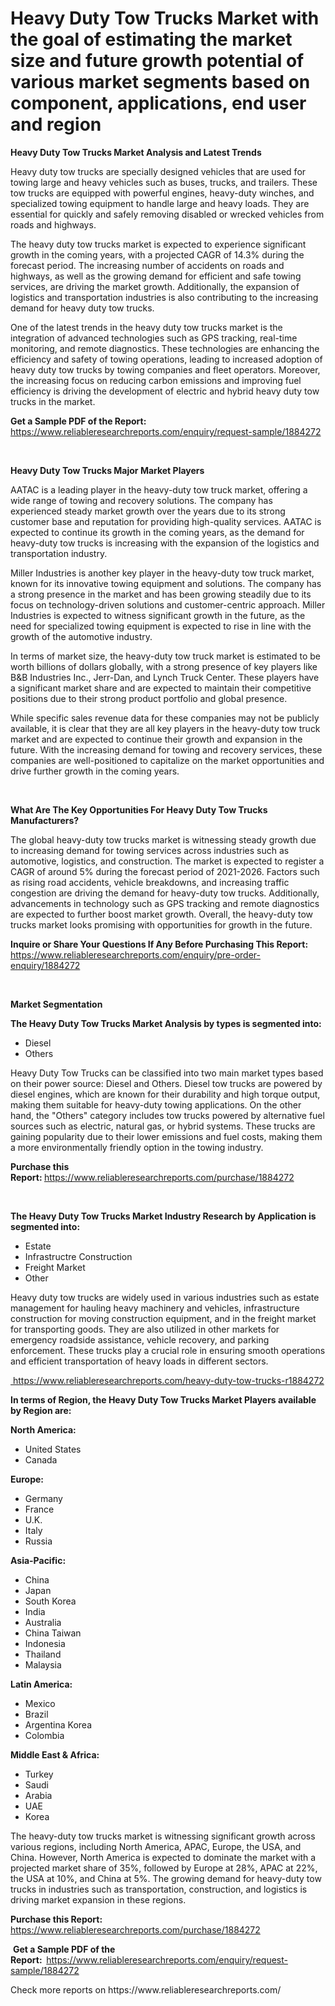 <p><h1>Heavy Duty Tow Trucks Market with the goal of estimating the market size and future growth potential of various market segments based on component, applications, end user and region</h1></p><p><strong>Heavy Duty Tow Trucks Market Analysis and Latest Trends</strong></p>
<p><p>Heavy duty tow trucks are specially designed vehicles that are used for towing large and heavy vehicles such as buses, trucks, and trailers. These tow trucks are equipped with powerful engines, heavy-duty winches, and specialized towing equipment to handle large and heavy loads. They are essential for quickly and safely removing disabled or wrecked vehicles from roads and highways.</p><p>The heavy duty tow trucks market is expected to experience significant growth in the coming years, with a projected CAGR of 14.3% during the forecast period. The increasing number of accidents on roads and highways, as well as the growing demand for efficient and safe towing services, are driving the market growth. Additionally, the expansion of logistics and transportation industries is also contributing to the increasing demand for heavy duty tow trucks.</p><p>One of the latest trends in the heavy duty tow trucks market is the integration of advanced technologies such as GPS tracking, real-time monitoring, and remote diagnostics. These technologies are enhancing the efficiency and safety of towing operations, leading to increased adoption of heavy duty tow trucks by towing companies and fleet operators. Moreover, the increasing focus on reducing carbon emissions and improving fuel efficiency is driving the development of electric and hybrid heavy duty tow trucks in the market.</p></p>
<p><strong>Get a Sample PDF of the Report:&nbsp;</strong> <a href="https://www.reliableresearchreports.com/enquiry/request-sample/1884272">https://www.reliableresearchreports.com/enquiry/request-sample/1884272</a></p>
<p>&nbsp;</p>
<p><strong>Heavy Duty Tow Trucks Major Market Players</strong></p>
<p><p>AATAC is a leading player in the heavy-duty tow truck market, offering a wide range of towing and recovery solutions. The company has experienced steady market growth over the years due to its strong customer base and reputation for providing high-quality services. AATAC is expected to continue its growth in the coming years, as the demand for heavy-duty tow trucks is increasing with the expansion of the logistics and transportation industry.</p><p>Miller Industries is another key player in the heavy-duty tow truck market, known for its innovative towing equipment and solutions. The company has a strong presence in the market and has been growing steadily due to its focus on technology-driven solutions and customer-centric approach. Miller Industries is expected to witness significant growth in the future, as the need for specialized towing equipment is expected to rise in line with the growth of the automotive industry.</p><p>In terms of market size, the heavy-duty tow truck market is estimated to be worth billions of dollars globally, with a strong presence of key players like B&B Industries Inc., Jerr-Dan, and Lynch Truck Center. These players have a significant market share and are expected to maintain their competitive positions due to their strong product portfolio and global presence.</p><p>While specific sales revenue data for these companies may not be publicly available, it is clear that they are all key players in the heavy-duty tow truck market and are expected to continue their growth and expansion in the future. With the increasing demand for towing and recovery services, these companies are well-positioned to capitalize on the market opportunities and drive further growth in the coming years.</p></p>
<p>&nbsp;</p>
<p><strong>What Are The Key Opportunities For Heavy Duty Tow Trucks Manufacturers?</strong></p>
<p><p>The global heavy-duty tow trucks market is witnessing steady growth due to increasing demand for towing services across industries such as automotive, logistics, and construction. The market is expected to register a CAGR of around 5% during the forecast period of 2021-2026. Factors such as rising road accidents, vehicle breakdowns, and increasing traffic congestion are driving the demand for heavy-duty tow trucks. Additionally, advancements in technology such as GPS tracking and remote diagnostics are expected to further boost market growth. Overall, the heavy-duty tow trucks market looks promising with opportunities for growth in the future.</p></p>
<p><strong>Inquire or Share Your Questions If Any Before Purchasing This Report:</strong> <a href="https://www.reliableresearchreports.com/enquiry/pre-order-enquiry/1884272">https://www.reliableresearchreports.com/enquiry/pre-order-enquiry/1884272</a></p>
<p>&nbsp;</p>
<p><strong>Market Segmentation</strong></p>
<p><strong>The Heavy Duty Tow Trucks Market Analysis by types is segmented into:</strong></p>
<p><ul><li>Diesel</li><li>Others</li></ul></p>
<p><p>Heavy Duty Tow Trucks can be classified into two main market types based on their power source: Diesel and Others. Diesel tow trucks are powered by diesel engines, which are known for their durability and high torque output, making them suitable for heavy-duty towing applications. On the other hand, the "Others" category includes tow trucks powered by alternative fuel sources such as electric, natural gas, or hybrid systems. These trucks are gaining popularity due to their lower emissions and fuel costs, making them a more environmentally friendly option in the towing industry.</p></p>
<p><strong>Purchase this Report:&nbsp;</strong><a href="https://www.reliableresearchreports.com/purchase/1884272">https://www.reliableresearchreports.com/purchase/1884272</a></p>
<p>&nbsp;</p>
<p><strong>The Heavy Duty Tow Trucks Market Industry Research by Application is segmented into:</strong></p>
<p><ul><li>Estate</li><li>Infrastructre Construction</li><li>Freight Market</li><li>Other</li></ul></p>
<p><p>Heavy duty tow trucks are widely used in various industries such as estate management for hauling heavy machinery and vehicles, infrastructure construction for moving construction equipment, and in the freight market for transporting goods. They are also utilized in other markets for emergency roadside assistance, vehicle recovery, and parking enforcement. These trucks play a crucial role in ensuring smooth operations and efficient transportation of heavy loads in different sectors.</p></p>
<p><a href="https://www.reliableresearchreports.com/heavy-duty-tow-trucks-r1884272">&nbsp;https://www.reliableresearchreports.com/heavy-duty-tow-trucks-r1884272</a></p>
<p><strong>In terms of Region, the Heavy Duty Tow Trucks Market Players available by Region are:</strong></p>
<p>
    <p> <strong> North America: </strong>
        <ul>
            <li>United States</li>
            <li>Canada</li>
        </ul>
        </p> 
    <p> <strong> Europe: </strong>
        <ul>
            <li>Germany</li>
            <li>France</li>
            <li>U.K.</li>
            <li>Italy</li>
            <li>Russia</li>
        </ul>
        </p> 
    <p> <strong> Asia-Pacific: </strong>
        <ul>
            <li>China</li>
            <li>Japan</li>
            <li>South Korea</li>
            <li>India</li>
            <li>Australia</li>
            <li>China Taiwan</li>
            <li>Indonesia</li>
            <li>Thailand</li>
            <li>Malaysia</li>
        </ul>
        </p> 
    <p> <strong> Latin America: </strong>
        <ul>
            <li>Mexico</li>
            <li>Brazil</li>
            <li>Argentina Korea</li>
            <li>Colombia</li>
        </ul>
        </p> 
    <p> <strong> Middle East & Africa: </strong>
        <ul>
            <li>Turkey</li>
            <li>Saudi</li>
            <li>Arabia</li>
            <li>UAE</li>
            <li>Korea</li>
        </ul>
    </p>
    </p>
<p><p>The heavy-duty tow trucks market is witnessing significant growth across various regions, including North America, APAC, Europe, the USA, and China. However, North America is expected to dominate the market with a projected market share of 35%, followed by Europe at 28%, APAC at 22%, the USA at 10%, and China at 5%. The growing demand for heavy-duty tow trucks in industries such as transportation, construction, and logistics is driving market expansion in these regions.</p></p>
<p><strong>Purchase this Report: </strong><a href="https://www.reliableresearchreports.com/purchase/1884272">https://www.reliableresearchreports.com/purchase/1884272</a></p>
<p>&nbsp;<strong>Get a Sample PDF of the Report:&nbsp;&nbsp;</strong><a href="https://www.reliableresearchreports.com/enquiry/request-sample/1884272">https://www.reliableresearchreports.com/enquiry/request-sample/1884272</a></p>
<p><strong></strong></p>
<p>Check more reports on https://www.reliableresearchreports.com/</p>